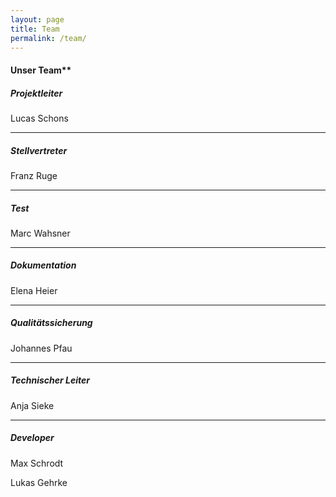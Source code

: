 ```yaml
---
layout: page
title: Team
permalink: /team/
---
```

#### Unser Team**

##### Projektleiter

Lucas Schons

---

##### Stellvertreter

Franz Ruge

---

##### Test

Marc Wahsner

---

##### Dokumentation

Elena Heier

---

##### Qualitätssicherung

Johannes Pfau

---

##### Technischer Leiter

Anja Sieke

---

##### Developer

Max Schrodt

Lukas Gehrke
